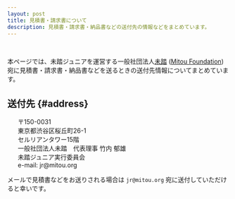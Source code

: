 ```yaml
---
layout: post
title: 見積書・請求書について
description: 見積書・請求書・納品書などの送付先の情報などをまとめています。
---
```


<br>

本ページでは、未踏ジュニアを運営する一般社団法人[未踏](https://www.mitou.org/) ([Mitou Foundation](https://www.mitou.org/)) 宛に見積書・請求書・納品書などを送るときの送付先情報についてまとめています。

## 送付先 {#address}

<ul style='list-style: none'>
  <li>〒150-0031</li>
  <li>東京都渋谷区桜丘町26-1</li>
  <li>セルリアンタワー15階</li>
  <li>一般社団法人未踏　代表理事 竹内 郁雄</li>
  <li>未踏ジュニア実行委員会</li>
  <li>e-mail: jr@mitou.org</li>
</ul>

メールで見積書などをお送りされる場合は `jr@mitou.org` 宛に送付していただけると幸いです。
